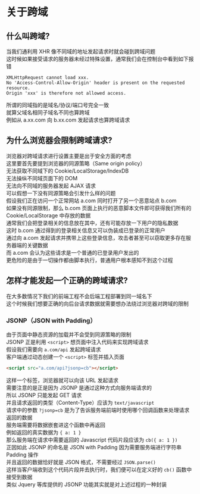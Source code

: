 # 关于跨域

## 什么叫跨域?
当我们通利用 XHR 像不同域的地址发起请求时就会碰到跨域问题  
这时候如果接受请求的服务器未经过特殊设置，通常我们会在控制台中看到如下报错  
```
XMLHttpRequest cannot load xxx.
No 'Access-Control-Allow-Origin' header is present on the requested resource.
Origin 'xxx' is therefore not allowed access.
```
所谓的同域指的是域名/协议/端口号完全一致  
就算父域名相同子域名不同也算跨域  
例如从 a.xx.com 向 b.xx.com 发起请求也算跨域请求

## 为什么浏览器会限制跨域请求?
浏览器对跨域请求进行设置主要是出于安全方面的考虑  
这里要首先要提到浏览器的同源策略（Same origin policy）  
无法获取不同域下的 Cookie/LocalStorage/IndexDB  
无法操纵不同域页面下的 DOM  
无法向不同域的服务器发起 AJAX 请求  
可以假想一下没有同源策略会引发什么样的问题  
假设我们正在访问一个正常网站 a.com 同时打开了另一个恶意站点 b.com  
如果没有同源限制，那么 b.com 页面上执行的恶意脚本文件即可获得我们所有的 Cookie/LocalStorage 中存放的数据  
通常我们会把登录相关的信息放在其中，还有可能存放一下用户的隐私数据  
这时 b.com 通过得到的登录相关信息又可以伪装成已登录的正常用户  
通过向 a.com 发起请求并携带上这些登录信息，攻击者甚至可以窃取更多存在服务器端的关键数据  
而 a.com 会认为这些请求是一个普通的已登录用户发出的  
更危险的是由于一切操作都由脚本执行，普通用户根本感知不到这个过程

## 怎样才能发起一个正确的跨域请求?
在大多数情况下我们的前端工程不会后端工程部署到同一域名下  
这个时候我们想要正确的向后台请求数据就需要想办法绕过浏览器对跨域的限制  

### JSONP（JSON with Padding）
由于页面中静态资源的加载并不会受到同源策略的限制  
JSONP 正是利用 `<script>` 想页面中注入代码来实现跨域请求  
假设我们需要向 `a.com/api` 发起跨域请求  
客户端通过动态创建一个 `<script>` 标签并插入页面
```html
<script src="a.com/api?jsonp=cb"></script>
```
这样一个标签，浏览器就可以向该 URL 发起请求  
需要注意的是正是因为 JSONP 是通过这种方式向服务端请求的  
所以 JSONP 只能发起 GET 请求  
并且请求返回的类型（Content-Type）应该为 `text/javascript`  
请求中的参数 `?jsonp=cb` 是为了告诉服务端前端时使用哪个回调函数来处理请求返回的数据  
服务端需要将数据嵌套进这个函数中再返回  
例如返回的真实数据为 `{ a: 1 }`  
那么服务端在请求中需要返回的 Javascript 代码片段应该为 `cb({ a: 1 })`  
正因如此 JSONP 的命名是 JSON with Padding 因为需要服务端进行字符串 Padding 操作  
并且返回的数据恰好就是 JSON 格式，不需要经过 `JSON.parse()`  
这样当客户端收到这个代码片段并去执行时，我们便可以在定义好的 `cb()` 函数中接受到数据  
类似 Jquery 等库提供的 JSONP 功能其实就是对上述过程的一种封装
